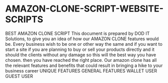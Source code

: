 # AMAZON-CLONE-SCRIPT-WEBSITE-SCRIPTS
BEST AMAZON CLONE SCRIPT This document is prepared by DOD IT Solutions, to give you an idea of how our AMAZON CLONE features would be. Every business wish to be one or other way the same and if you want to start a site  if you are planning to buy or  sell your products directly and it should the clients without any damage so this will the best way you have chosen.  then you have reached the right place. Our amazon clone has all the relevant features and benefits that could result in bringing a hike to your business career
UNIQUE FEATURES
GENERAL FEATURES
WALLET USER
GUEST USER
